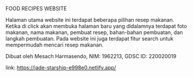 FOOD RECIPES WEBSITE

Halaman utama website ini terdapat beberapa pilihan resep makanan. Ketika di click akan membuka halaman baru yang didalamnya 
terdapat foto makanan, nama makanan, pembuat resep, bahan-bahan pembuatan, dan langkah pembuatan. Pada website ini juga terdapat
fitur search untuk mempermudah mencari resep makanan. 

Dibuat oleh Mesach Harmasendo, NIM: 1962213, GDSC ID: 220020019

link: https://jade-starship-e998e0.netlify.app/
